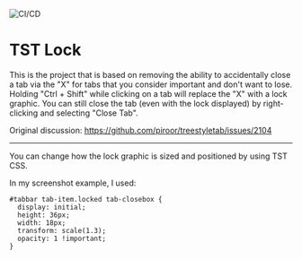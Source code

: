 ![CI/CD](https://github.com/irvinm/TST-Lock/workflows/CI/CD/badge.svg)

# TST Lock

This is the project that is based on removing the ability to accidentally close a tab via the "X" for tabs that you consider important and don't want to lose. Holding "Ctrl + Shift" while clicking on a tab will replace the "X" with a lock graphic. You can still close the tab (even with the lock displayed) by right-clicking and selecting "Close Tab".

Original discussion: https://github.com/piroor/treestyletab/issues/2104

------

You can change how the lock graphic is sized and positioned by using TST CSS.

In my screenshot example, I used:

```
#tabbar tab-item.locked tab-closebox {
  display: initial;
  height: 36px;
  width: 18px; 
  transform: scale(1.3);
  opacity: 1 !important;
}
```
